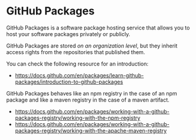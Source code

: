 # GitHub Packages

GitHub Packages is a software package hosting service that allows you to host your software packages privately or publicly.

GitHub Packages are stored _on an organization level_, but they inherit access rights from the repositories that published them.

You can check the following resource for an introduction:
* https://docs.github.com/en/packages/learn-github-packages/introduction-to-github-packages

GitHub Packages behaves like an npm registry in the case of an npm package and like a maven registry in the case of a maven artifact.

* https://docs.github.com/en/packages/working-with-a-github-packages-registry/working-with-the-npm-registry
* https://docs.github.com/en/packages/working-with-a-github-packages-registry/working-with-the-apache-maven-registry